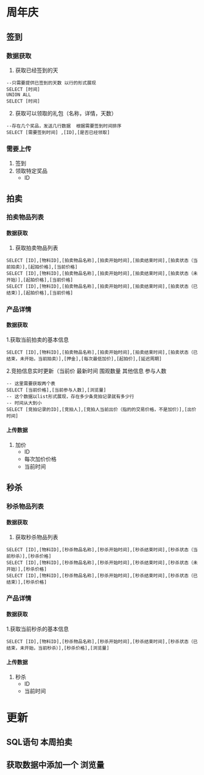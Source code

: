 # 周年庆
## 签到
### 数据获取
1. 获取已经签到的天
```
--只需要提供已签到的天数 以行的形式展现
SELECT [时间]	
UNION ALL 
SELECT [时间]
```
2. 获取可以领取的礼包（名称，详情，天数）
```
--存在几个奖品，发送几行数据  根据需要签到时间排序
SELECT [需要签到时间] ,[ID],[是否已经领取]
```

### 需要上传
1. 签到
2. 领取特定奖品
	- ID
## 拍卖
### 拍卖物品列表
#### 数据获取
1. 获取拍卖物品列表
```
SELECT [ID],[物料ID],[拍卖物品名称],[拍卖开始时间],[拍卖结束时间],[拍卖状态（当前拍卖）],[起拍价格],[当前价格]
SELECT [ID],[物料ID],[拍卖物品名称],[拍卖开始时间],[拍卖结束时间],[拍卖状态（未开始）],[起拍价格],[当前价格]
SELECT [ID],[物料ID],[拍卖物品名称],[拍卖开始时间],[拍卖结束时间],[拍卖状态（已结束）],[起拍价格],[当前价格]
```
### 产品详情
#### 数据获取 
1.获取当前拍卖的基本信息
```
SELECT [ID],[物料ID],[拍卖物品名称],[拍卖开始时间],[拍卖结束时间],[拍卖状态（已结束，未开始，当前拍卖）],[押金],[每次最低加价],[起拍价],[延迟周期]
```
2.竞拍信息实时更新（当前价 最新时间 围观数量 其他信息 参与人数
```
-- 这里需要获取两个表
SELECT [当前价格],[当前参与人数],[浏览量]
-- 这个数据以list形式展现，存在多少条竞拍记录就有多少行
-- 时间从大到小
SELECT [竞拍记录的ID],[竞拍人],[竞拍人当前出价（指的的交易价格，不是加价）],[出价时间]
```
#### 上传数据
1. 加价
	- ID
	- 每次加价价格
	- 当前时间
## 秒杀
### 秒杀物品列表
#### 数据获取
1. 获取秒杀物品列表
```
SELECT [ID],[物料ID],[秒杀物品名称],[秒杀开始时间],[秒杀结束时间],[秒杀状态（当前秒杀）],[秒杀价格]
SELECT [ID],[物料ID],[秒杀物品名称],[秒杀开始时间],[秒杀结束时间],[秒杀状态（未开始）],[秒杀价格]
SELECT [ID],[物料ID],[秒杀物品名称],[秒杀开始时间],[秒杀结束时间],[秒杀状态（已结束）],[秒杀价格]
```
### 产品详情
#### 数据获取 
1.获取当前秒杀的基本信息
```
SELECT [ID],[物料ID],[秒杀物品名称],[秒杀开始时间],[秒杀结束时间],[秒杀状态（已结束，未开始，当前秒杀）],[秒杀价格],[浏览量]
```
#### 上传数据
1. 秒杀
	- ID
	- 当前时间

#  更新
## SQL语句     本周拍卖
## 获取数据中添加一个 浏览量
